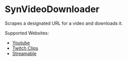 # SynVideoDownloader
Scrapes a designated URL for a video and downloads it.

Supported Websites:
- [Youtube](https://www.youtube.com/)
- [Twitch Clips](https://www.twitch.tv/timthetatman/clip/ArbitraryImportantPoxNononoCat)
- [Streamable](https://streamable.com/fhfo5m)
